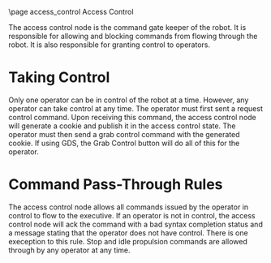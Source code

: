 \page access_control Access Control

The access control node is the command gate keeper of the robot. It is responsible for allowing and blocking commands from flowing through the robot. It is also responsible for granting control to operators.

# Taking Control
Only one operator can be in control of the robot at a time. However, any operator can take control at any time. The operator must first sent a request control command. Upon receiving this command, the access control node will generate a cookie and publish it in the access control state. The operator must then send a grab control command with the generated cookie. If using GDS, the Grab Control button will do all of this for the operator.

# Command Pass-Through Rules
The access control node allows all commands issued by the operator in control to flow to the executive. If an operator is not in control, the access control node will ack the command with a bad syntax completion status and a message stating that the operator does not have control. There is one exeception to this rule. Stop and idle propulsion commands are allowed through by any operator at any time.
